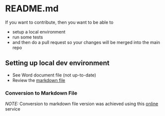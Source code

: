 # README.md

If you want to contribute, then you want to be able to

- setup a local environment
- run some tests
- and then do a pull request so your changes will be merged into the main repo

## Setting up local dev environment

- See Word document file (not up-to-date)
- Review the [markdown file](saythanks_development.md)

### Conversion to Markdown File

_NOTE:_ Conversion to markdown file version was achieved using this [online](https://products.aspose.app/words/conversion/word-to-md) service
